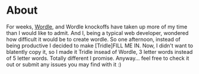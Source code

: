 # About
For weeks, [Wordle](https://www.nytimes.com/games/wordle/index.html), and Wordle knockoffs have taken up more of my time than I would like to admit. And I, being a typical web developer, wondered how difficult it would be to create wordle. So one afternoon, instead of being productive I decided to make [Tridle]FILL ME IN. Now, I didn't want to blatently copy it, so I made it Tridle insead of Wordle, 3 letter words instead of 5 letter words. Totally different I promise. Anyway... feel free to check it out or submit any issues you may find with it :)
